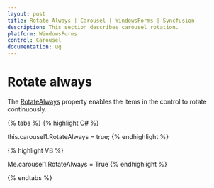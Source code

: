 ```yaml
---
layout: post
title: Rotate Always | Carousel | WindowsForms | Syncfusion
description: This section describes carousel rotation.
platform: WindowsForms
control: Carousel
documentation: ug
---
```


# Rotate always

The [RotateAlways](https://help.syncfusion.com/cr/windowsforms/Syncfusion.Tools.Windows~Syncfusion.Windows.Forms.Tools.Carousel~RotateAlways.html) property enables the items in the control to rotate continuously.

{% tabs %}
{% highlight C# %}


this.carousel1.RotateAlways = true;
{% endhighlight %}

{% highlight VB %}


Me.carousel1.RotateAlways = True
{% endhighlight %}

{% endtabs %}

